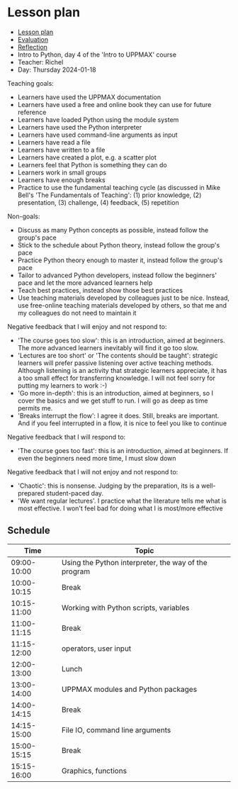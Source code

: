 # Lesson plan

- [Lesson plan](../../lesson_plans/20240118/README.md)
- [Evaluation](../../evaluations/20240118/README.md)
- [Reflection](../../reflections/20240118/README.md)
- Intro to Python, day 4 of the 'Intro to UPPMAX' course
- Teacher: Richel
- Day: Thursday 2024-01-18

Teaching goals:

- Learners have used the UPPMAX documentation
- Learners have used a free and online book they can use for future reference
- Learners have loaded Python using the module system
- Learners have used the Python interpreter
- Learners have used command-line arguments as input
- Learners have read a file
- Learners have written to a file
- Learners have created a plot, e.g. a scatter plot
- Learners feel that Python is something they can do
- Learners work in small groups
- Learners have enough breaks
- Practice to use the fundamental teaching cycle (as discussed in
  Mike Bell's 'The Fundamentals of Teaching': (1) prior knowledge,
   (2) presentation, (3) challenge, (4) feedback, (5) repetition

Non-goals:

- Discuss as many Python concepts as possible,
  instead follow the group's pace
- Stick to the schedule about Python theory,
  instead follow the group's pace
- Practice Python theory enough to master it,
  instead follow the group's pace
- Tailor to advanced Python developers,
  instead follow the beginners' pace
  and let the more advanced learners help
- Teach best practices,
  instead show those best practices
- Use teaching materials developed by colleagues just to be nice.
  Instead, use free-online teaching materials developed by others,
  so that me and my colleagues do not need to maintain it

Negative feedback that I will enjoy and not respond to:

- 'The course goes too slow': this is an introduction, aimed at beginners.
  The more advanced learners inevitably will find it go too slow.
- 'Lectures are too short' or 'The contents should be taught':
  strategic learners will prefer passive listening
  over active teaching methods. Although listening is an activity that
  strategic learners appreciate,
  it has a too small effect for transferring knowledge.
  I will not feel sorry for putting my learners to work :-)
- 'Go more in-depth': this is an introduction, aimed at beginners,
  so I cover the basics and we get stuff to run. I will go as deep as time
  permits me.
- 'Breaks interrupt the flow': I agree it does. Still, breaks are
  important. And if you feel interrupted in a flow, it is nice to feel
  you like to continue

Negative feedback that I will respond to:

- 'The course goes too fast': this is an introduction, aimed at beginners.
  If even the beginners need more time, I must slow down

Negative feedback that I will not enjoy and not respond to:

- 'Chaotic': this is nonsense. Judging by the preparation, its is a
  well-prepared student-paced day.
- 'We want regular lectures'. I practice what the literature tells me
  what is most effective. I won't feel bad for doing what I
  is most/more effective

## Schedule

 Time          | Topic
---------------|-------------------------------
 09:00-10:00   | Using the Python interpreter, the way of the program
 10:00-10:15   | Break
 10:15-11:00   | Working with Python scripts, variables
 11:00-11:15   | Break
 11:15-12:00   | operators, user input
 12:00-13:00   | Lunch
 13:00-14:00   | UPPMAX modules and Python packages
 14:00-14:15   | Break
 14:15-15:00   | File IO, command line arguments
 15:00-15:15   | Break
 15:15-16:00   | Graphics, functions

